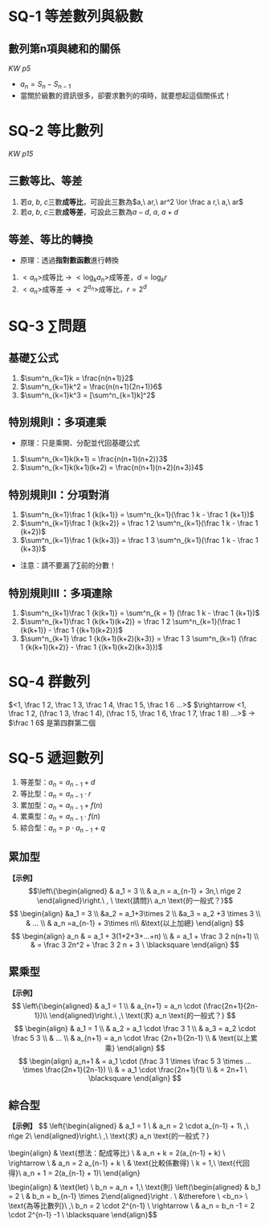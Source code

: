 # SQ-1 等差數列與級數
## 數列第n項與總和的關係
*KW p5*
- $a_n = S_n - S_{n-1}$
- 當關於級數的資訊很多，卻要求數列的項時，就要想起這個關係式！

# SQ-2 等比數列
*KW p15*
## 三數等比、等差
1. 若$a,\ b,\ c$三數**成等比**，可設此三數為$a,\ ar,\ ar^2 \lor \frac a r,\ a,\ ar$
2. 若$a,\ b,\ c$三數**成等差**，可設此三數為$a-d,\ a,\ a+d$
## 等差、等比的轉換
- 原理：透過**指對數函數**進行轉換
1. $<a_n>$成等比 -> $<\log_k a_n>$成等差，$d = \log_k r$
2. $<a_n>$成等差 -> $<2^{a_n}>$成等比，$r = 2^d$

# SQ-3 $\sum$問題
## 基礎$\sum$公式
1. $\sum^n_{k=1}k = \frac{n(n+1)}2$
2. $\sum^n_{k=1}k^2 = \frac{n(n+1)(2n+1)}6$
3. $\sum^n_{k=1}k^3 = [\sum^n_{k=1}k]^2$
## 特別規則I：多項連乘
- 原理：只是乘開、分配並代回基礎公式
1. $\sum^n_{k=1}k(k+1) = \frac{n(n+1)(n+2)}3$
2. $\sum^n_{k=1}k(k+1)(k+2) = \frac{n(n+1)(n+2)(n+3)}4$
## 特別規則II：分項對消
1. $\sum^n_{k=1}\frac 1 {k(k+1)} = \sum^n_{k=1}(\frac 1 k - \frac 1 {k+1})$
2. $\sum^n_{k=1}\frac 1 {k(k+2)} = \frac 1 2 \sum^n_{k=1}(\frac 1 k - \frac 1 {k+2})$
3. $\sum^n_{k=1}\frac 1 {k(k+3)} = \frac 1 3 \sum^n_{k=1}(\frac 1 k - \frac 1 {k+3})$
- 注意：請不要漏了$\sum$前的分數！
## 特別規則III：多項連除
1. $\sum^n_{k+1}\frac 1 {k(k+1)} = \sum^n_{k = 1} (\frac 1 k - \frac 1 {k+1})$
2. $\sum^n_{k+1}\frac 1 {k(k+1)(k+2)} = \frac 1 2 \sum^n_{k=1}(\frac 1 {k(k+1)} - \frac 1 {(k+1)(k+2)})$
3. $\sum^n_{k+1} \frac 1 {k(k+1)(k+2)(k+3)} = \frac 1 3 \sum^n_{k=1} (\frac 1 {k(k+1)(k+2)} - \frac 1 {(k+1)(k+2)(k+3)})$

# SQ-4 群數列
$<1, \frac 1 2, \frac 1 3, \frac 1 4, \frac 1 5, \frac 1 6 ...>$
$\rightarrow <1, \frac 1 2, (\frac 1 3, \frac 1 4), (\frac 1 5, \frac 1 6, \frac 1 7, \frac 1 8) ...>$
$\rightarrow$ $\frac 1 6$ 是第四群第二個

# SQ-5 遞迴數列
1. 等差型：$a_n = a_{n-1}+d$
2. 等比型：$a_n = a_{n-1}\cdot r$
3. 累加型：$a_n = a_{n-1} + f(n)$
4. 累乘型：$a_n = a_{n-1} \cdot f(n)$
5. 綜合型：$a_n = p\cdot a_{n-1} + q$
## 累加型
**【示例】**
$$\left\{\begin{aligned}
& a_1 = 3  \\
& a_n = a_{n-1} + 3n,\ n\ge 2
\end{aligned}\right.\ , \ \text{請問}\ a_n \text{的一般式？}$$
$$
\begin{align}
&a_1 = 3 \\
&a_2 = a_1+3\times 2 \\
&a_3 = a_2 +3 \times 3 \\
& ... \\
& a_n =a_{n-1} + 3\times n\\
&\text{以上加總}
\end{align}
$$
$$
\begin{align}
a_n & = a_1 + 3(1+2+3+...+n) \\
& = a_1 + \frac 3 2 n(n+1) \\
& = \frac 3 2n^2 + \frac 3 2 n + 3 \ \blacksquare
\end{align}
$$
## 累乘型
**【示例】**
$$
\left\{\begin{aligned}
& a_1 = 1 \\
& a_{n+1} = a_n \cdot (\frac{2n+1}{2n-1})\\
\end{aligned}\right.\ ,\ \text{求} a_n \text{的一般式？}
$$
$$
\begin{align}
& a_1 = 1 \\
& a_2 = a_1 \cdot \frac 3 1 \\
& a_3 = a_2 \cdot \frac 5 3 \\
& ... \\
& a_{n+1} = a_n \cdot \frac {2n+1}{2n-1} \\
& \text{以上累乘}
\end{align}
$$
$$
\begin{align}
a_n+1 & = a_1 \cdot (\frac 3 1 \times \frac 5 3 \times ... \times \frac{2n+1}{2n-1}) \\
& = a_1 \cdot \frac{2n+1}{1} \\
& = 2n+1 \ \blacksquare
\end{align}
$$
## 綜合型
**【示例】**
$$
\left\{\begin{aligned}
& a_1 = 1 \\
& a_n = 2 \cdot a_{n-1} + 1\ ,\ n\ge 2\\
\end{aligned}\right.\ ,\ \text{求} a_n \text{的一般式？}

$$
$$
\begin{align}
& \text{想法：配成等比} \\
& a_n + k = 2(a_{n-1} + k) \\
\rightarrow \ & a_n = 2 a_{n-1} + k \\
& \text{比較係數得} \ k = 1,\ \text{代回得}\ a_n + 1 = 2(a_{n-1} + 1)\\
\end{align}$$
$$\begin{align}
& \text{let} \ b_n = a_n + 1,\ \text{則} \left\{\begin{aligned} & b_1 = 2 \\ & b_n = b_{n-1} \times 2\end{aligned}\right . \\
&\therefore \ <b_n> \ \text{為等比數列}\ ,\ b_n = 2 \cdot 2^{n-1} \\
\rightarrow \ & a_n = b_n -1 = 2 \cdot 2^{n-1} -1 \ \blacksquare
\end{align}$$
